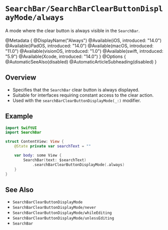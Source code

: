 # ``SearchBar/SearchBarClearButtonDisplayMode/always``

A mode where the clear button is always visible in the `SearchBar`.

@Metadata {
    @DisplayName("Always")
    @Available(iOS, introduced: "14.0")
    @Available(iPadOS, introduced: "14.0")
    @Available(macOS, introduced: "11.0")
    @Available(visionOS, introduced: "1.0")
    @Available(swift, introduced: "5.9")
    @Available(Xcode, introduced: "14.0")
}
@Options {
    @AutomaticSeeAlso(disabled)
    @AutomaticArticleSubheading(disabled)
}

## Overview

- Specifies that the `SearchBar` clear button is always displayed.
- Suitable for interfaces requiring constant access to the clear action.
- Used with the `searchBarClearButtonDisplayMode(_:)` modifier.

## Example

```swift
import SwiftUI
import SearchBar

struct ContentView: View {
    @State private var searchText = ""

    var body: some View {
        SearchBar(text: $searchText)
            .searchBarClearButtonDisplayMode(.always)
    }
}
```

## See Also

- ``SearchBarClearButtonDisplayMode``
- ``SearchBarClearButtonDisplayMode/never``
- ``SearchBarClearButtonDisplayMode/whileEditing``
- ``SearchBarClearButtonDisplayMode/unlessEditing``
- ``SearchBar``
